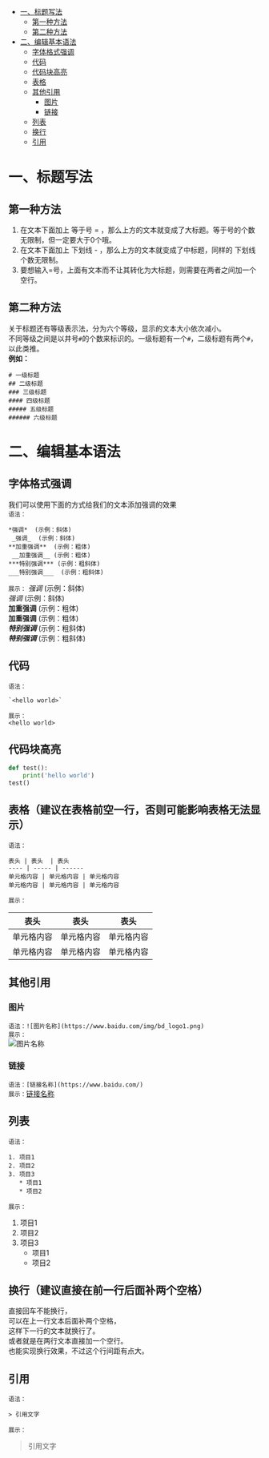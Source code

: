 <!-- GFM-TOC -->
* [一、标题写法](#一、标题写法)
    * [第一种方法](#第一种方法)
    * [第二种方法](#第二种方法)
* [二、编辑基本语法](#二、编辑基本语法)
    * [字体格式强调](#字体格式强调)
    * [代码](#代码)
    * [代码块高亮](#代码块高亮)
    * [表格](#表格)
    * [其他引用](#其他引用)
        * [图片](#图片)
        * [链接](#链接)
    * [列表](#列表)
    * [换行](#换行)
    * [引用](#引用)
<!-- GFM-TOC -->

# 一、标题写法
## 第一种方法
1. 在文本下面加上 等于号 = ，那么上方的文本就变成了大标题。等于号的个数无限制，但一定要大于0个哦。  
2. 在文本下面加上 下划线 - ，那么上方的文本就变成了中标题，同样的 下划线个数无限制。  
3. 要想输入=号，上面有文本而不让其转化为大标题，则需要在两者之间加一个空行。  
## 第二种方法
关于标题还有等级表示法，分为六个等级，显示的文本大小依次减小。  
不同等级之间是以井号`#`的个数来标识的。一级标题有一个`#`，二级标题有两个`#`，以此类推。  
**例如：**
```
# 一级标题  
## 二级标题  
### 三级标题  
#### 四级标题  
##### 五级标题  
###### 六级标题 
```

# 二、编辑基本语法
## 字体格式强调
我们可以使用下面的方式给我们的文本添加强调的效果  
`语法：`
```
*强调*  (示例：斜体)  
 _强调_  (示例：斜体)  
**加重强调**  (示例：粗体)  
 __加重强调__ (示例：粗体)  
***特别强调*** (示例：粗斜体)  
___特别强调___  (示例：粗斜体) 
```
`展示：`
*强调*  (示例：斜体)  
 _强调_  (示例：斜体)  
**加重强调**  (示例：粗体)  
 __加重强调__ (示例：粗体)  
***特别强调*** (示例：粗斜体)  
___特别强调___  (示例：粗斜体) 
## 代码
`语法：`
```
`<hello world>`
```
`展示：`  
`<hello world>`
## 代码块高亮  
```python
def test():
    print('hello world')
test()
``` 
## 表格（建议在表格前空一行，否则可能影响表格无法显示）
`语法：`
```
表头 | 表头  | 表头
---- | ----- | ------  
单元格内容 | 单元格内容 | 单元格内容 
单元格内容 | 单元格内容 | 单元格内容 
```
`展示：`  

表头 | 表头  | 表头
---- | ----- | ------  
单元格内容 | 单元格内容 | 单元格内容 
单元格内容 | 单元格内容 | 单元格内容 

## 其他引用
### 图片  
`语法：![图片名称](https://www.baidu.com/img/bd_logo1.png)`  
`展示：`   
![图片名称](https://www.baidu.com/img/bd_logo1.png)  
### 链接  
`语法：[链接名称](https://www.baidu.com/)`  
`展示：`[链接名称](https://www.baidu.com/)   
## 列表
`语法：`
```
1. 项目1  
2. 项目2  
3. 项目3  
   * 项目1 
   * 项目2 
```  
`展示：`
1. 项目1  
2. 项目2  
3. 项目3  
   * 项目1 
   * 项目2 
## 换行（建议直接在前一行后面补两个空格）
直接回车不能换行，    
可以在上一行文本后面补两个空格，    
这样下一行的文本就换行了。  
或者就是在两行文本直接加一个空行。  
也能实现换行效果，不过这个行间距有点大。  
## 引用
`语法：`
```
> 引用文字
```
`展示：`
> 引用文字
